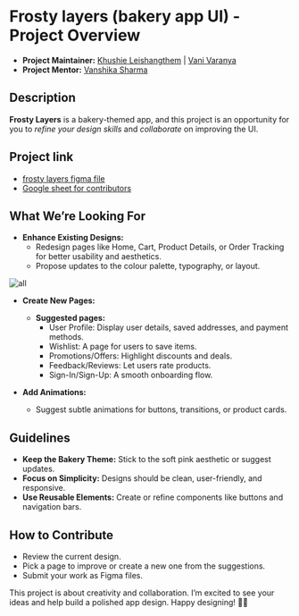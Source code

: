 # Frosty layers (bakery app UI) - Project Overview
- **Project Maintainer:** [Khushie Leishangthem](https://github.com/Khushie134) | [Vani Varanya](https://github.com/vanivaranya)
- **Project Mentor:** [Vanshika Sharma](https://github.com/vanshikashh)
 
## Description
**Frosty Layers** is a bakery-themed app, and this project is an opportunity for you to _refine your design skills_ and _collaborate_ on improving the UI.

## Project link
- [frosty layers figma file](https://www.figma.com/design/WRdDZKxpRDbvlWbahF2X89/Bakery-App-(Copy)?node-id=2018-146&t=TG6HrHCb5bFArS3r-1)
- [Google sheet for contributors](https://docs.google.com/spreadsheets/d/1bvbunJ2RmTj3Lj5TaNioCuaHZe_eqsIKgmmxfL4rdNU/edit?usp=sharing)

## What We’re Looking For
- **Enhance Existing Designs:**
  - Redesign pages like Home, Cart, Product Details, or Order Tracking for better usability and aesthetics.
  - Propose updates to the colour palette, typography, or layout.

![all](https://github.com/GDG-IGDTUW/UI-UX/blob/bd3aefb1f537bef10193fd21fc64c04afe47a4d6/Frosty%20layers%20bakery%20app/Frame%201.png)

- **Create New Pages:**
  - **Suggested pages:**
    - User Profile: Display user details, saved addresses, and payment methods.
    - Wishlist: A page for users to save items.
    - Promotions/Offers: Highlight discounts and deals.
    - Feedback/Reviews: Let users rate products.
    - Sign-In/Sign-Up: A smooth onboarding flow.
  
- **Add Animations:**
  - Suggest subtle animations for buttons, transitions, or product cards. 

## Guidelines
- **Keep the Bakery Theme:** Stick to the soft pink aesthetic or suggest updates.
- **Focus on Simplicity:** Designs should be clean, user-friendly, and responsive.
- **Use Reusable Elements:** Create or refine components like buttons and navigation bars. 

## How to Contribute
- Review the current design.
- Pick a page to improve or create a new one from the suggestions.
- Submit your work as Figma files.

This project is about creativity and collaboration. I’m excited to see your ideas and help build a polished app design.
Happy designing! 🍪✨
